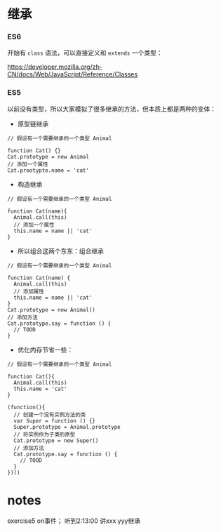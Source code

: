 # 继承

### ES6

开始有 `class` 语法，可以直接定义和 `extends` 一个类型：

https://developer.mozilla.org/zh-CN/docs/Web/JavaScript/Reference/Classes

### ES5

以前没有类型，所以大家模拟了很多继承的方法，但本质上都是两种的变体：

* 原型链继承

```
// 假设有一个需要继承的一个类型 Animal

function Cat() {}
Cat.prototype = new Animal
// 添加一个属性
Cat.prootypte.name = 'cat'
```

* 构造继承

```
// 假设有一个需要继承的一个类型 Animal

function Cat(name){
  Animal.call(this)
  // 添加一个属性
  this.name = name || 'cat'
}
```

* 所以组合这两个东东：组合继承

```
// 假设有一个需要继承的一个类型 Animal

function Cat(name) {
  Animal.call(this)
  // 添加属性
  this.name = name || 'cat'
}
Cat.prototype = new Animal()
// 添加方法
Cat.prototype.say = function () {
  // TOOD
}
```

* 优化内存节省一些：

```
// 假设有一个需要继承的一个类型 Animal

function Cat(){
  Animal.call(this)
  this.name = 'cat'
}

(function(){
  // 创建一个没有实例方法的类
  var Super = function () {}
  Super.prototype = Animal.prototype
  // 将实例作为子类的原型
  Cat.prototype = new Super()
  // 添加方法
  Cat.prototype.say = function () {
    // TOOD
  }
})()
```

# notes

exercise5 on事件；
听到2:13:00 讲xxx yyy继承